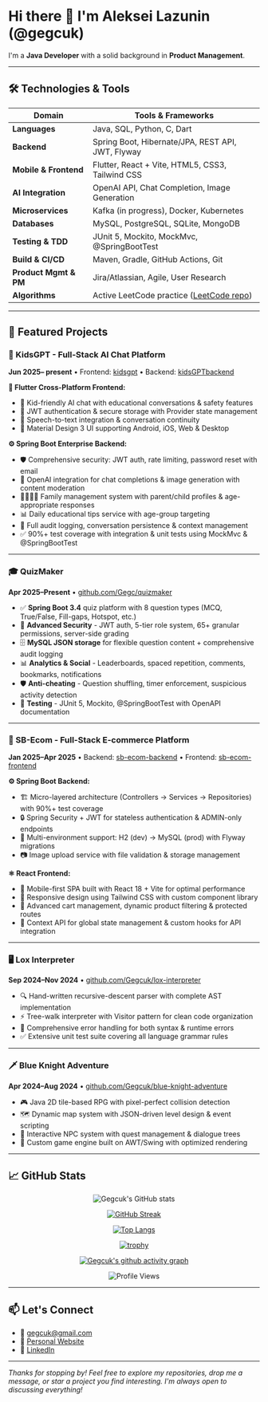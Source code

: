 # Hi there 👋 I'm Aleksei Lazunin (@gegcuk)

I'm a **Java Developer** with a solid background in **Product Management**.

---

## 🛠️ Technologies & Tools  

| Domain                | Tools & Frameworks                                     |
|-----------------------|--------------------------------------------------------|
| **Languages**         | Java, SQL, Python, C, Dart                         |
| **Backend**           | Spring Boot, Hibernate/JPA, REST API, JWT, Flyway     |
| **Mobile & Frontend** | Flutter, React + Vite, HTML5, CSS3, Tailwind CSS      |
| **AI Integration**    | OpenAI API, Chat Completion, Image Generation          |
| **Microservices**     | Kafka (in progress), Docker, Kubernetes                |
| **Databases**         | MySQL, PostgreSQL, SQLite, MongoDB                     |
| **Testing & TDD**     | JUnit 5, Mockito, MockMvc, @SpringBootTest             |
| **Build & CI/CD**     | Maven, Gradle, GitHub Actions, Git                     |
| **Product Mgmt & PM** | Jira/Atlassian, Agile, User Research                   |
| **Algorithms**        | Active LeetCode practice ([LeetCode repo](https://github.com/Gegcuk/LeetCode)) |

---

## 🚀 Featured Projects

### 💬 KidsGPT - Full-Stack AI Chat Platform
**Jun 2025– present** • Frontend: [kidsgpt](https://github.com/Gegcuk/kidsgpt) • Backend: [kidsGPTbackend](https://github.com/Gegcuk/kidsGPTbackend)

**🎯 Flutter Cross-Platform Frontend:**
- 🤖 Kid-friendly AI chat with educational conversations & safety features
- 🔐 JWT authentication & secure storage with Provider state management  
- 🎤 Speech-to-text integration & conversation continuity
- 📱 Material Design 3 UI supporting Android, iOS, Web & Desktop

**⚙️ Spring Boot Enterprise Backend:**
- 🛡️ Comprehensive security: JWT auth, rate limiting, password reset with email
- 🤖 OpenAI integration for chat completions & image generation with content moderation
- 👨‍👩‍👧‍👦 Family management system with parent/child profiles & age-appropriate responses
- 📊 Daily educational tips service with age-group targeting
- 🔄 Full audit logging, conversation persistence & context management
- ✅ 90%+ test coverage with integration & unit tests using MockMvc & @SpringBootTest

---

### 🎓 QuizMaker  
**Apr 2025–Present** • [github.com/Gegc/quizmaker](https://github.com/Gegcuk/quizmaker)  

- ✅ **Spring Boot 3.4** quiz platform with 8 question types (MCQ, True/False, Fill-gaps, Hotspot, etc.)
- 🔐 **Advanced Security** - JWT auth, 5-tier role system, 65+ granular permissions, server-side grading
- 🗄️ **MySQL JSON storage** for flexible question content + comprehensive audit logging
- 📊 **Analytics & Social** - Leaderboards, spaced repetition, comments, bookmarks, notifications
- 🛡️ **Anti-cheating** - Question shuffling, timer enforcement, suspicious activity detection
- 🧪 **Testing** - JUnit 5, Mockito, @SpringBootTest with OpenAPI documentation

---

### 🛒 SB-Ecom - Full-Stack E-commerce Platform
**Jan 2025–Apr 2025** • Backend: [sb-ecom-backend](https://github.com/Gegcuk/sb-ecom-backend) • Frontend: [sb-ecom-frontend](https://github.com/Gegcuk/sb-ecom-frontend)

**⚙️ Spring Boot Backend:**
- 🏗️ Micro-layered architecture (Controllers → Services → Repositories) with 90%+ test coverage  
- 🔒 Spring Security + JWT for stateless authentication & ADMIN-only endpoints  
- 🔄 Multi-environment support: H2 (dev) → MySQL (prod) with Flyway migrations
- 📷 Image upload service with file validation & storage management

**⚛️ React Frontend:**
- 📱 Mobile-first SPA built with React 18 + Vite for optimal performance
- 🎨 Responsive design using Tailwind CSS with custom component library
- 🛒 Advanced cart management, dynamic product filtering & protected routes
- 🔗 Context API for global state management & custom hooks for API integration

---

### 🖥 Lox Interpreter  
**Sep 2024–Nov 2024** • [github.com/Gegcuk/lox-interpreter](https://github.com/Gegcuk/lox-interpreter)  
- 🔍 Hand-written recursive-descent parser with complete AST implementation
- ⚡ Tree-walk interpreter with Visitor pattern for clean code organization
- 🐞 Comprehensive error handling for both syntax & runtime errors
- ✅ Extensive unit test suite covering all language grammar rules

---

### 🗡 Blue Knight Adventure  
**Apr 2024–Aug 2024** • [github.com/Gegcuk/blue-knight-adventure](https://github.com/Gegcuk/blue-knight-adventure)  
- 🎮 Java 2D tile-based RPG with pixel-perfect collision detection
- 🗺️ Dynamic map system with JSON-driven level design & event scripting
- 💬 Interactive NPC system with quest management & dialogue trees
- 🎨 Custom game engine built on AWT/Swing with optimized rendering

---

## 📈 GitHub Stats  

<div align="center">
  
![Gegcuk's GitHub stats](https://github-readme-stats.vercel.app/api?username=Gegcuk&show_icons=true&theme=radical)

[![GitHub Streak](https://streak-stats.demolab.com/?user=Gegcuk&theme=radical)](https://git.io/streak-stats)

[![Top Langs](https://github-readme-stats.vercel.app/api/top-langs/?username=Gegcuk&layout=compact&theme=radical)](https://github.com/anuraghazra/github-readme-stats)

[![trophy](https://github-profile-trophy.vercel.app/?username=Gegcuk&theme=radical&row=2&column=3)](https://github.com/ryo-ma/github-profile-trophy)

[![Gegcuk's github activity graph](https://github-readme-activity-graph.vercel.app/graph?username=Gegcuk&theme=radical)](https://github.com/ashutosh00710/github-readme-activity-graph)

![Profile Views](https://komarev.com/ghpvc/?username=Gegcuk&color=brightgreen&style=flat-square&label=Profile+Views)

</div>

---

## 📫 Let's Connect  
- 📧 [gegcuk@gmail.com](mailto:gegcuk@gmail.com)  
- 🔗 [Personal Website](https://gegc.uk)  
- 💼 [LinkedIn](https://www.linkedin.com/in/alekseylazunin/)  

---

*Thanks for stopping by! Feel free to explore my repositories, drop me a message, or star a project you find interesting. I'm always open to discussing everything!*
